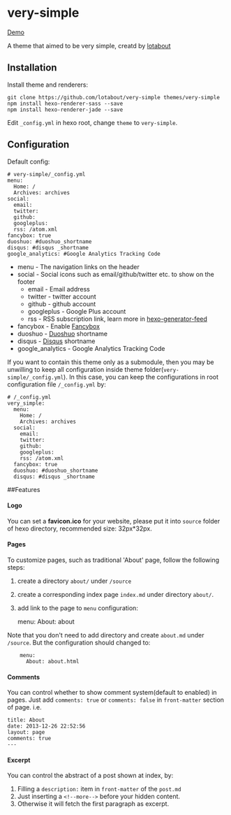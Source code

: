 # very-simple

[Demo](http://lotabout.github.io/very-simple/)

A theme that aimed to be very simple, creatd by [lotabout](https://github.com/lotabout)

## Installation

Install theme and renderers:

```
git clone https://github.com/lotabout/very-simple themes/very-simple
npm install hexo-renderer-sass --save
npm install hexo-renderer-jade --save
```

Edit `_config.yml` in hexo root, change `theme` to `very-simple`.

## Configuration
Default config:

```
# very-simple/_config.yml
menu:
  Home: /
  Archives: archives
social:
  email:
  twitter:
  github:
  googleplus:
  rss: /atom.xml
fancybox: true
duoshuo: #duoshuo_shortname
disqus: #disqus _shortname
google_analytics: #Google Analytics Tracking Code
```

- menu - The navigation links on the header
- social - Social icons such as email/github/twitter etc. to show on the footer
  - email - Email address
  - twitter - twitter account
  - github - github account
  - googleplus - Google Plus account
  - rss - RSS subscription link, learn more in [hexo-generator-feed](https://github.com/hexojs/hexo-generator-feed)
- fancybox - Enable [Fancybox](http://fancyapps.com/fancybox/)
- duoshuo - [Duoshuo](http://duoshuo.com) shortname
- disqus - [Disqus](https://disqus.com) shortname
- google_analytics - Google Analytics Tracking Code

If you want to contain this theme only as a submodule, then you may be
unwilling to keep all configuration inside theme
folder(`very-simple/_config.yml`). In this case, you can keep the
configurations in root configuration file `/_config.yml` by:

```
# /_config.yml
very_simple:
  menu:
    Home: /
    Archives: archives
  social:
    email:
    twitter:
    github:
    googleplus:
    rss: /atom.xml
  fancybox: true
  duoshuo: #duoshuo_shortname
  disqus: #disqus _shortname
```

##Features

#### Logo
You can set a **favicon.ico** for your website, please put it into  `source` folder of hexo directory, recommended size: 32px*32px.

#### Pages

To customize pages, such as traditional 'About' page, follow the following
steps:

1. create a directory `about/` under `/source`
2. create a corresponding index page `index.md` under directory `about/`.
3. add link to the page to `menu` configuration:

    menu:
      About: about

Note that you don't need to add directory and create `about.md` under
`/source`. But the configuration should changed to:

```
    menu:
      About: about.html
```

#### Comments

You can control whether to show comment system(default to enabled) in pages.
Just add `comments: true` or `comments: false` in `front-matter` section of
page. i.e.

```
title: About
date: 2013-12-26 22:52:56
layout: page
comments: true
---
```

#### Excerpt
You can control the abstract of a post shown at index, by:

1. Filling a `description:` item in `front-matter` of the `post.md`
2. Just inserting a `<!--more-->` before your hidden content.
3. Otherwise it will fetch the first paragraph as excerpt.
